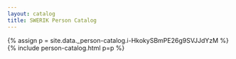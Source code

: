 ```yaml
---
layout: catalog
title: SWERIK Person Catalog
---
```

{% assign p = site.data._person-catalog.i-HkokySBmPE26g9SVJJdYzM %}
{% include person-catalog.html p=p %}

